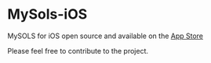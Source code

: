 # MySols-iOS
MySOLS for iOS open source and available on the [App Store](https://itunes.apple.com/au/app/mysols/id1025271244?mt=8)

Please feel free to contribute to the project.
